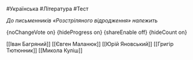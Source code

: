 #Українська #Література #Тест

*До письменників «Розстріляного відродження» належить*

{noChangeVote on}
{hideProgress on}
{shareEnable off}
{hideCount on}

[[Іван Багряний]]
[[Євген Маланюк]]
[[Юрій Яновський]]
[[Григір Тютюнник]]
[[Микола Куліш]]
